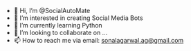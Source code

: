 - 👋 Hi, I’m @SocialAutoMate
- 👀 I’m interested in creating Social Media Bots
- 🌱 I’m currently learning Python
- 💞️ I’m looking to collaborate on ...
- 📫 How to reach me via email: sonalagarwal.ag@gmail.com

<!---
SocialAutoMate/SocialAutoMate is a ✨ special ✨ repository because its `README.md` (this file) appears on your GitHub profile.
You can click the Preview link to take a look at your changes.
--->
